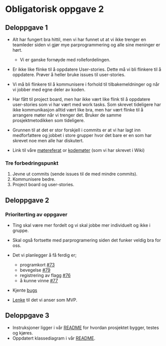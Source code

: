 # Obligatorisk oppgave 2
## Deloppgave 1
-   Alt har fungert bra hittil, men vi har funnet ut at vi ikke trenger en teamleder siden vi gjør mye parprogrammering og alle sine meninger er hørt.
    -   Vi er ganske fornøyde med rollefordelingen. 
    

-   Er ikke like flinke til å oppdatere User-stories. Dette må vi bli flinkere til å oppdatere. Prøver å heller bruke issues til user-stories. 
-   Vi må bli flinkere til å kommunisere i forhold til tilbakemeldninger og når vi jobber med egne deler av koden. 
-   Har fått til project board, men har ikke vært like flink til å oppdatere user-stories som vi har vært med work tasks. Som skrevet tideligere har ikke kommunikasjon alltid  vært like bra, men har vært flinke til å arrangere møter når vi trenger det. Bruker de samme prosjektmetodikken som tideligere. 
-   Grunnen til at det er stor forskjell i commits er at vi har lagt inn medforfattere og jobbet i store grupper hvor det bare er en som har skrevet noe men alle har diskutert.
-   Link til våre [møtereferat](/../../wiki/M%C3%B8tereferater) or [kodemøter](/../../wiki/Kodemøter) (som vi har skrevet i Wiki)

### Tre forbedringspunkt
1.  Jevne ut commits (sende issues til de med mindre commits).
2.  Kommunisere bedre.
3.  Project board og user-stories.

## Deloppgave 2
### Prioriterting av oppgaver
-   Ting skal være mer fordelt og vi skal jobbe mer individuelt og ikke i gruppe.

-   Skal også fortsette med parprogramering siden det funker veldig bra for oss.

-   Det vi planlegger å få ferdig er; 
    -   programkort [#73](/../../issues/73)
    -   bevegelse [#79](/../../issues/79)
    -   registrering av flagg [#76](/../../issues/76)
    -   å kunne vinne [#77](/../../issues/77)

-   Kjente [bugs](../README.md#known-bugs)

-   [Lenke](/../../wiki/Spillkrav) til det vi anser som MVP.

## Deloppgave 3
-   Instruksjoner ligger i vår [README](../README.md#how-to-run) for hvordan prosjektet bygger, testes og kjøres.
-   Oppdatert klassediagram i vår  [README](../README.md#class-diagram).